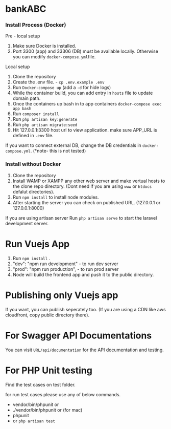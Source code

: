 # bankABC

### Install Process (Docker)
Pre - local setup

1. Make sure Docker is installed.
2. Port 3300 (app) and 33306 (DB) must be available locally. Otherwise you can modify `docker-compose.yml`file.

Local setup 
1. Clone the repository
2. Create the .env file. - `cp .env.example .env`
3. Run `Docker-compose up` (add a `-d` for hide logs)
4. While the container build, you can add entry in `hosts` file to update domain path.
5. Once the containers up bash in to app containers `docker-compose exec app bash`
6. Run `composer install`
7. Run `php artisan key:generate`
8. Run `php artisan migrate:seed`
9. Hit 127.0.0.1:3300 host url to view application. make sure APP_URL is defined in `.env` file.

If you want to connect external DB, change the DB credentials in `docker-compose.yml`.
(*note- this is not tested)

### Install without Docker

1. Clone the repository
2. Install WAMP or XAMPP any other web server and make vertual hosts to the clone repo directory. (Dont need if you are using `www` or `htdocs` defalut directories).
3. Run `npm install` to install node modules.
4. After starting the server you can check on published URL. (127.0.0.1 or 127.0.0.1:8000)

If you are using artisan server Run `php artisan serve` to start the laravel development server.

# Run Vuejs App

1. Run `npm install` .
2. "dev":  "npm run development" - to run dev server
3. "prod": "npm run production", - to run prod server
4. Node will build the frontend app and push it to the public directory.

# Publishing only Vuejs app

If you want, you can publish seperately too. (If you are using a CDN like aws cloudfront, copy public directory there).

# For Swagger API Documentations

You can visit `URL/api/documentation` for the API documentation and testing.

# For PHP Unit testing 

Find the test cases on test folder.

for run test cases please use any of below commands.

- vendor/bin/phpunit or
- ./vendor/bin/phpunit or (for mac)
- phpunit
- or `php artisan test`



